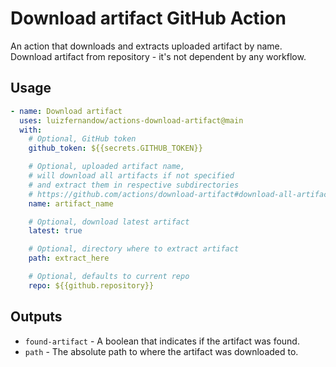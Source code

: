 # Download artifact GitHub Action

An action that downloads and extracts uploaded artifact by name. Download artifact from repository - it's not dependent by any workflow.

## Usage

```yaml
- name: Download artifact
  uses: luizfernandow/actions-download-artifact@main
  with:
    # Optional, GitHub token
    github_token: ${{secrets.GITHUB_TOKEN}}

    # Optional, uploaded artifact name,
    # will download all artifacts if not specified
    # and extract them in respective subdirectories
    # https://github.com/actions/download-artifact#download-all-artifacts
    name: artifact_name

    # Optional, download latest artifact
    latest: true

    # Optional, directory where to extract artifact
    path: extract_here

    # Optional, defaults to current repo
    repo: ${{github.repository}}
```

## Outputs

- `found-artifact` - A boolean that indicates if the artifact was found.
- `path` - The absolute path to where the artifact was downloaded to.
